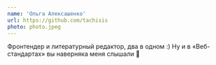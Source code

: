 ```yaml
---
name: 'Ольга Алексашенко'
url: https://github.com/tachisis
photo: photo.jpeg
---
```


Фронтендер и литературный редактор, два в одном :) Ну и в «Веб-стандартах» вы наверняка меня слышали 🎤
